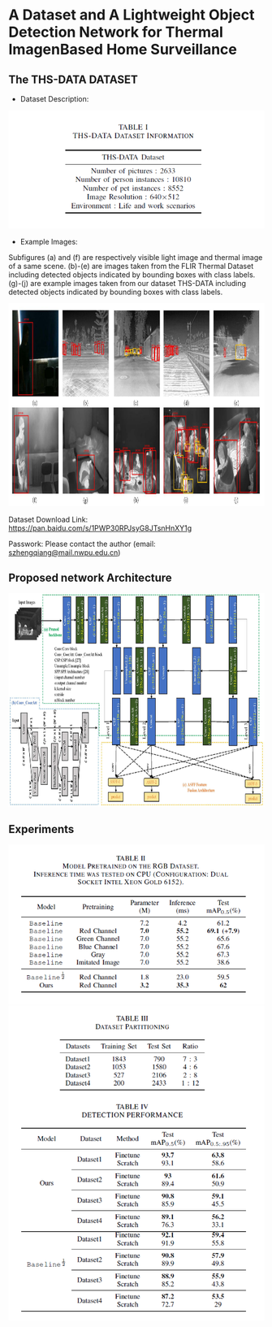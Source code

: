 # A Dataset and A Lightweight Object Detection Network for Thermal ImagenBased Home Surveillance
##  The THS-DATA DATASET
+ Dataset Description:

<div align=center>
<img src="https://github.com/Sohna-Ctrl/A-Dataset-and-A-Lightweight-Object-Detection-Network-for-Thermal-Image-Based-Home-Surveillance/blob/main/images/dataset_description.png" />
</div>

+ Example Images:

Subfigures (a) and (f) are respectively visible light image and thermal image of a same scene. (b)-(e) are  images taken from the FLIR Thermal Dataset including detected objects indicated by bounding boxes with class labels. (g)-(j) are example images taken from our dataset THS-DATA including detected objects indicated by bounding boxes with  class labels.

<div align=center>
<img src="https://github.com/Sohna-Ctrl/A-Dataset-and-A-Lightweight-Object-Detection-Network-for-Thermal-Image-Based-Home-Surveillance/blob/main/images/dataset_img.jpg"  width="700" height="400" />
</div>

Dataset Download Link: https://pan.baidu.com/s/1PWP30RPJsyG8JTsnHnXY1g 
<!-- l42s -->
Passwork: Please contact the author (email: szhengqiang@mail.nwpu.edu.cn)

## Proposed network Architecture

<div align=center>
<img src="https://github.com/Sohna-Ctrl/A-Dataset-and-A-Lightweight-Object-Detection-Network-for-Thermal-Image-Based-Home-Surveillance/blob/main/images/model_new.jpg"  width="740" height="420" />
</div>

## Experiments

<div align=center>
<img src="https://github.com/Sohna-Ctrl/A-Dataset-and-A-Lightweight-Object-Detection-Network-for-Thermal-Image-Based-Home-Surveillance/blob/main/images/exp1.png" />
</div>

<div align=center>
<img src="https://github.com/Sohna-Ctrl/A-Dataset-and-A-Lightweight-Object-Detection-Network-for-Thermal-Image-Based-Home-Surveillance/blob/main/images/exp2.png" />
</div>
